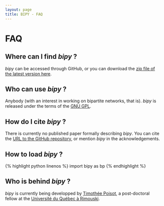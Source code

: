 ```yaml
---
layout: page
title: BIPY - FAQ
---
```


# FAQ

## Where can I find *bipy* ?

*bipy* can be accessed through GitHub, or you can download the [zip file of the latest version here](https://github.com/tpoisot/bipy/zipball/master).

## Who can use *bipy* ?

Anybody (with an interest in working on bipartite networks, that is). *bipy* is released under the terms of the [GNU GPL](http://www.gnu.org/copyleft/gpl.html).

## How do I cite *bipy* ?

There is currently no published paper formally describing *bipy*. You can cite the [URL to the GitHub repository](https://github.com/tpoisot/bipy), or mention *bipy* in the acknowledgements.

## How to load *bipy* ?

{% highlight python linenos %}
import bipy as bp
{% endhighlight %}

## Who is behind *bipy* ?

*bipy* is currently being developped by [Timothée Poisot](http://www.timotheepoisot.fr/), a post-doctoral fellow at the [Université du Québec à Rimouski](http://www.uqar.qc.ca/).
